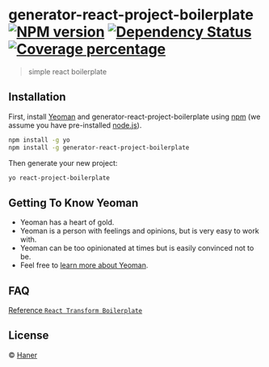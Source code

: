 # generator-react-project-boilerplate [![NPM version][npm-image]][npm-url] [![Dependency Status][daviddm-image]][daviddm-url] [![Coverage percentage][coveralls-image]][coveralls-url]
> simple react boilerplate

## Installation

First, install [Yeoman](http://yeoman.io) and generator-react-project-boilerplate using [npm](https://www.npmjs.com/) (we assume you have pre-installed [node.js](https://nodejs.org/)).

```bash
npm install -g yo
npm install -g generator-react-project-boilerplate
```

Then generate your new project:

```bash
yo react-project-boilerplate
```

## Getting To Know Yeoman

 * Yeoman has a heart of gold.
 * Yeoman is a person with feelings and opinions, but is very easy to work with.
 * Yeoman can be too opinionated at times but is easily convinced not to be.
 * Feel free to [learn more about Yeoman](http://yeoman.io/).

## FAQ

[Reference `React Transform Boilerplate`](https://github.com/gaearon/react-transform-boilerplate/blob/master/README.md)

## License

 © [Haner](http://haner199401.github.io/)


[npm-image]: https://badge.fury.io/js/generator-react-project-boilerplate.svg
[npm-url]: https://npmjs.org/package/generator-react-project-boilerplate
[travis-image]: https://travis-ci.org/haner199401/generator-react-project-boilerplate.svg?branch=master
[travis-url]: https://travis-ci.org/haner199401/generator-react-project-boilerplate
[daviddm-image]: https://david-dm.org/haner199401/generator-react-project-boilerplate.svg?theme=shields.io
[daviddm-url]: https://david-dm.org/haner199401/generator-react-project-boilerplate
[coveralls-image]: https://coveralls.io/repos/haner199401/generator-react-project-boilerplate/badge.svg
[coveralls-url]: https://coveralls.io/r/haner199401/generator-react-project-boilerplate
